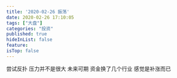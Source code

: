 ```yaml
---
title: '2020-02-26 振荡'
date: 2020-02-26 17:10:05
tags: ["大盘"]
categories: "投资"
published: true
hideInList: false
feature: 
isTop: false
---
```

尝试反扑
压力并不是很大
未来可期
资金换了几个行业
感觉是补涨而已
<!-- more -->
